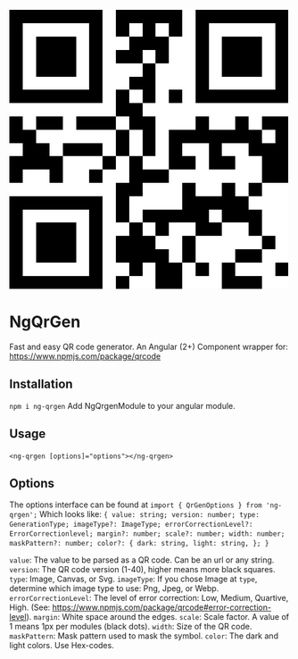 ![Image](src/assets/demoImage.png "icon")

# NgQrGen
Fast and easy QR code generator.
An Angular (2+) Component wrapper for: https://www.npmjs.com/package/qrcode

## Installation
`npm i ng-qrgen`
Add NgQrgenModule to your angular module.

## Usage
`<ng-qrgen [options]="options"></ng-qrgen>`

## Options
The options interface can be found at
`import { QrGenOptions } from 'ng-qrgen';`
Which looks like:
`{
    value: string;
    version: number;
    type: GenerationType;
    imageType?: ImageType;
    errorCorrectionLevel?: ErrorCorrectionlevel;
    margin?: number;
    scale?: number;
    width: number;
    maskPattern?: number;
    color?: {
        dark: string,
        light: string,
    };
}`

`value`: The value to be parsed as a QR code. Can be an url or any string.
`version`: The QR code version (1-40), higher means more black squares.
`type`: Image, Canvas, or Svg.
`imageType`: If you chose Image at `type`, determine which image type to use: Png, Jpeg, or Webp.
`errorCorrectionLevel`: The level of error correction: Low, Medium, Quartive, High. (See: https://www.npmjs.com/package/qrcode#error-correction-level).
`margin`: White space around the edges.
`scale`: Scale factor. A value of 1 means 1px per modules (black dots).
`width`: Size of the QR code.
`maskPattern`: Mask pattern used to mask the symbol.
`color`: The dark and light colors. Use Hex-codes.